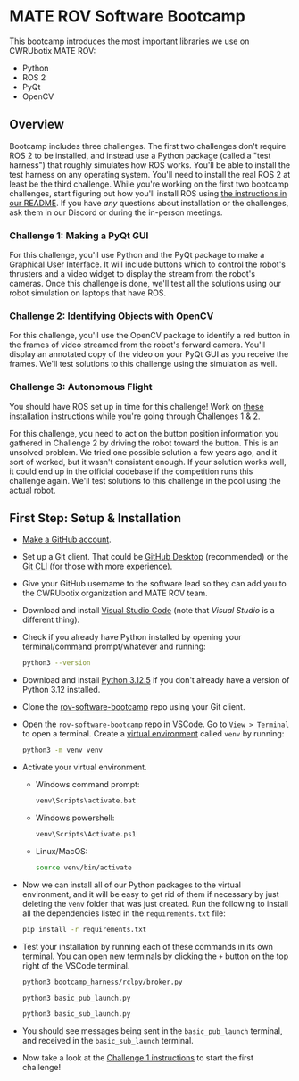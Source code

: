 # MATE ROV Software Bootcamp

This bootcamp introduces the most important libraries we use on CWRUbotix MATE ROV:
 - Python
 - ROS 2
 - PyQt
 - OpenCV

## Overview
Bootcamp includes three challenges. The first two challenges don't require ROS 2 to be installed, and instead use a Python package (called a "test harness") that roughly simulates how ROS works. You'll be able to install the test harness on any operating system. You'll need to install the real ROS 2 at least be the third challenge. While you're working on the first two bootcamp challenges, start figuring out how you'll install ROS using [the instructions in our README](https://github.com/CWRUbotix/rov-25?tab=readme-ov-file#setup). If you have *any* questions about installation or the challenges, ask them in our Discord or during the in-person meetings.

### Challenge 1: Making a PyQt GUI
For this challenge, you'll use Python and the PyQt package to make a Graphical User Interface.
It will include buttons which to control the robot's thrusters and a video widget to display the stream from the robot's cameras.
Once this challenge is done, we'll test all the solutions using our robot simulation on laptops that have ROS.

### Challenge 2: Identifying Objects with OpenCV
For this challenge, you'll use the OpenCV package to identify a red button in the frames of video streamed from the robot's forward camera.
You'll display an annotated copy of the video on your PyQt GUI as you receive the frames.
We'll test solutions to this challenge using the simulation as well.

### Challenge 3: Autonomous Flight
You should have ROS set up in time for this challenge! Work on [these installation instructions](https://github.com/CWRUbotix/rov-25?tab=readme-ov-file#setup) while you're going through Challenges 1 & 2.

For this challenge, you need to act on the button position information you gathered in Challenge 2 by driving the robot toward the button. This is an unsolved problem. We tried one possible solution a few years ago, and it sort of worked, but it wasn't consistant enough. If your solution works well, it could end up in the official codebase if the competition runs this challenge again.
We'll test solutions to this challenge in the pool using the actual robot.


## First Step: Setup & Installation
 - [Make a GitHub account](https://github.com/signup).
 - Set up a Git client. That could be [GitHub Desktop](https://desktop.github.com/download/) (recommended) or the [Git CLI](https://git-scm.com/downloads) (for those with more experience).
 - Give your GitHub username to the software lead so they can add you to the CWRUbotix organization and MATE ROV team.
 - Download and install [Visual Studio Code](https://code.visualstudio.com/) (note that *Visual Studio* is a different thing).
 - Check if you already have Python installed by opening your terminal/command prompt/whatever and running:
    ```bash
    python3 --version
    ```
 - Download and install [Python 3.12.5](https://www.python.org/downloads/) if you don't already have a version of Python 3.12 installed.
 - Clone the [rov-software-bootcamp](https://github.com/CWRUbotix/rov-software-bootcamp) repo using your Git client.
 - Open the `rov-software-bootcamp` repo in VSCode. Go to `View > Terminal` to open a terminal. Create a [virtual environment](https://docs.python.org/3/library/venv.html) called `venv` by running:
    ```bash
    python3 -m venv venv
    ```
 - Activate your virtual environment.
    - Windows command prompt:
        ```bat
        venv\Scripts\activate.bat
        ```
    - Windows powershell:
        ```bat
        venv\Scripts\Activate.ps1
        ```
    - Linux/MacOS:
        ```bash
        source venv/bin/activate
        ```
 - Now we can install all of our Python packages to the virtual environment, and it will be easy to get rid of them if necessary by just deleting the `venv` folder that was just created. Run the following to install all the dependencies listed in the `requirements.txt` file:
    ```bash
    pip install -r requirements.txt
    ```
 - Test your installation by running each of these commands in its own terminal. You can open new terminals by clicking the `+` button on the top right of the VSCode terminal.
    ```bash
    python3 bootcamp_harness/rclpy/broker.py
    ```

    ```bash
    python3 basic_pub_launch.py
    ```

    ```bash
    python3 basic_sub_launch.py
    ```
 - You should see messages being sent in the `basic_pub_launch` terminal, and received in the `basic_sub_launch` terminal.
 - Now take a look at the [Challenge 1 instructions](docs/challenge_1.md) to start the first challenge!